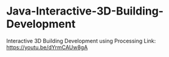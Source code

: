 # Java-Interactive-3D-Building-Development
Interactive 3D Building Development using Processing
Link: https://youtu.be/dYrmCAUw8gA
